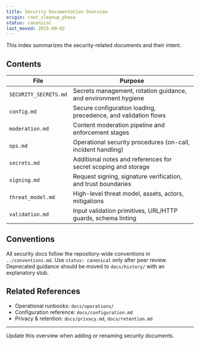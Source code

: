 ```yaml
---
title: Security Documentation Overview
origin: root_cleanup_phase
status: canonical
last_moved: 2025-09-02
---
```


This index summarizes the security-related documents and their intent.

## Contents

| File | Purpose |
|------|---------|
| `SECURITY_SECRETS.md` | Secrets management, rotation guidance, and environment hygiene |
| `config.md` | Secure configuration loading, precedence, and validation flows |
| `moderation.md` | Content moderation pipeline and enforcement stages |
| `ops.md` | Operational security procedures (on-call, incident handling) |
| `secrets.md` | Additional notes and references for secret scoping and storage |
| `signing.md` | Request signing, signature verification, and trust boundaries |
| `threat_model.md` | High-level threat model, assets, actors, mitigations |
| `validation.md` | Input validation primitives, URL/HTTP guards, schema linting |

## Conventions

All security docs follow the repository-wide conventions in `../conventions.md`.
Use `status: canonical` only after peer review. Deprecated guidance should be
moved to `docs/history/` with an explanatory stub.

## Related References

* Operational runbooks: `docs/operations/`
* Configuration reference: `docs/configuration.md`
* Privacy & retention: `docs/privacy.md`, `docs/retention.md`

---
Update this overview when adding or renaming security documents.
